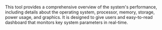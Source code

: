 This tool provides a comprehensive overview of the system's performance, including details about the
operating system, processor, memory, storage, power usage, and graphics. It is designed to give users 
and easy-to-read dashboard that monitors key system parameters in real-time.
